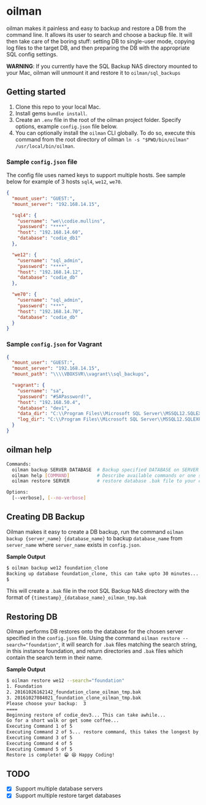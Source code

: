 # oilman

oilman makes it painless and easy to backup and restore a DB from the command line. It allows its user to search and choose a backup file. It will then take care of the boring stuff: setting DB to single-user mode, copying log files to the target DB, and then preparing the DB with the appropriate SQL config settings.

**WARNING**: If you currently have the SQL Backup NAS directory mounted to your Mac, oilman will unmount it and restore it to `oilman/sql_backups`

## Getting started

1. Clone this repo to your local Mac.
2. Install gems `bundle install`.
3. Create an `.env` file in the root of the oilman project folder. Specify options, example `config.json` file below.
4. You can optionally install the `oilman` CLI globally. To do so, execute this command from the root directory of oilman `ln -s "$PWD/bin/oilman" /usr/local/bin/oilman`.

### Sample `config.json` file

The config file uses named keys to support multiple hosts. See sample below for example of 3 hosts `sql4`, `we12`, `we70`.

```json
{
  "mount_user": "GUEST:",
  "mount_server": "192.168.14.15",

  "sql4": {
    "username": "we\\codie.mullins",
    "password": "****",
    "host": "192.168.14.60",
    "database": "codie_db1"
  },

  "we12": {
    "username": "sql_admin",
    "password": "****",
    "host": "192.168.14.12",
    "database": "codie_db"
  },

  "we70": {
    "username": "sql_admin",
    "password": "***",
    "host": "192.168.14.70",
    "database": "codie_db"
  }
}
```

### Sample `config.json` for Vagrant

```json
{
  "mount_user": "GUEST:",
  "mount_server": "192.168.14.15",
  "mount_path": "\\\\VBOXSVR\\vagrant\\sql_backups",

  "vagrant": {
    "username": "sa",
    "password": "#SAPassword!",
    "host": "192.168.50.4",
    "database": "dev1",
    "data_dir": "C:\\Program Files\\Microsoft SQL Server\\MSSQL12.SQLEXPRESS\\MSSQL\\DATA",
    "log_dir": "C:\\Program Files\\Microsoft SQL Server\\MSSQL12.SQLEXPRESS\\MSSQL\\DATA"
  }
}
```

## oilman help

```bash
Commands:
  oilman backup SERVER DATABASE  # Backup specified DATABASE on SERVER (from config.json)
  oilman help [COMMAND]          # Describe available commands or one specific command
  oilman restore SERVER          # restore database .bak file to your chosen SERVER target DB

Options:
  [--verbose], [--no-verbose]  
```

## Creating DB Backup

Oilman makes it easy to create a DB backup, run the command `oilman backup {server_name} {database_name}` to backup `database_name` from `server_name` where `server_name` exists in `config.json`.

**Sample Output**

```bash
$ oilman backup we12 foundation_clone
Backing up database foundation_clone, this can take upto 30 minutes...
$
```

This will create a `.bak` file in the root SQL Backup NAS directory with the format of `{timestamp}_{database_name}_oilman_tmp.bak`

## Restoring DB

Oilman performs DB restores onto the database for the chosen server specified in the `config.json` file. Using the command `oilman restore --search="foundation"`, it will search for `.bak` files matching the search string, in this instance foundation, and return directories and `.bak` files which contain the search term in their name.

**Sample Output**

```bash
$ oilman restore we12 --search="foundation"
1. Foundation
2. 20161026162142_foundation_clone_oilman_tmp.bak
3. 20161027084021_foundation_clone_oilman_tmp.bak
Please choose your backup:  3
====
Beginning restore of codie_dev3... This can take awhile...
Go for a short walk or get some coffee...
Executing Command 1 of 5
Executing Command 2 of 5... restore command, this takes the longest by far...
Executing Command 3 of 5
Executing Command 4 of 5
Executing Command 5 of 5
Restore is complete! 😁 😆 Happy Coding!
```

## TODO

- [X] Support multiple database servers
- [X] Support multiple restore target databases
